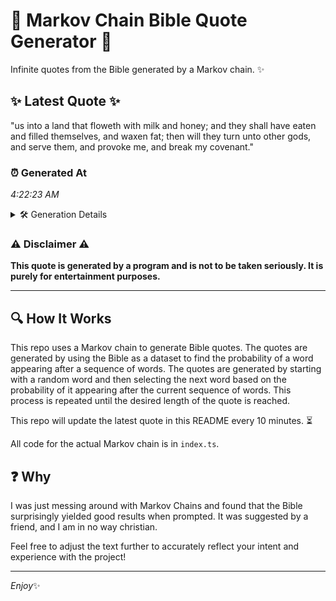 # 📖 Markov Chain Bible Quote Generator 📖

Infinite quotes from the Bible generated by a Markov chain. ✨

## ✨ Latest Quote ✨
"us into a land that floweth with milk and honey; and they shall have eaten and filled themselves, and waxen fat; then will they turn unto other gods, and serve them, and provoke me, and break my covenant."

### ⏰ Generated At
*4:22:23 AM*

<details>
    <summary>🛠️ Generation Details</summary>
    <p>
        <strong>🌱 Seed:</strong> us<br>
        <strong>🔄 Iterations:</strong> 37<br>
        <strong>📜 Context History:</strong><br>[ us ]: into<br>[ us, into ]: a<br>[ us, into, a ]: land<br>[ us, into, a, land ]: that<br>[ us, into, a, land, that ]: floweth<br>[ us, into, a, land, that, floweth ]: with<br>[ into, a, land, that, floweth, with ]: milk<br>[ a, land, that, floweth, with, milk ]: and<br>[ land, that, floweth, with, milk, and ]: honey;<br>[ that, floweth, with, milk, and, honey; ]: and<br>[ floweth, with, milk, and, honey;, and ]: they<br>[ with, milk, and, honey;, and, they ]: shall<br>[ milk, and, honey;, and, they, shall ]: have<br>[ and, honey;, and, they, shall, have ]: eaten<br>[ honey;, and, they, shall, have, eaten ]: and<br>[ and, they, shall, have, eaten, and ]: filled<br>[ they, shall, have, eaten, and, filled ]: themselves,<br>[ shall, have, eaten, and, filled, themselves, ]: and<br>[ have, eaten, and, filled, themselves,, and ]: waxen<br>[ eaten, and, filled, themselves,, and, waxen ]: fat;<br>[ and, filled, themselves,, and, waxen, fat; ]: then<br>[ filled, themselves,, and, waxen, fat;, then ]: will<br>[ themselves,, and, waxen, fat;, then, will ]: they<br>[ and, waxen, fat;, then, will, they ]: turn<br>[ waxen, fat;, then, will, they, turn ]: unto<br>[ fat;, then, will, they, turn, unto ]: other<br>[ then, will, they, turn, unto, other ]: gods,<br>[ will, they, turn, unto, other, gods, ]: and<br>[ they, turn, unto, other, gods,, and ]: serve<br>[ turn, unto, other, gods,, and, serve ]: them,<br>[ unto, other, gods,, and, serve, them, ]: and<br>[ other, gods,, and, serve, them,, and ]: provoke<br>[ gods,, and, serve, them,, and, provoke ]: me,<br>[ and, serve, them,, and, provoke, me, ]: and<br>[ serve, them,, and, provoke, me,, and ]: break<br>[ them,, and, provoke, me,, and, break ]: my<br>[ and, provoke, me,, and, break, my ]: covenant.<br>
    </p>
</details>

### ⚠️ Disclaimer ⚠️
**This quote is generated by a program and is not to be taken seriously. It is purely for entertainment purposes.**

---

## 🔍 How It Works

This repo uses a Markov chain to generate Bible quotes. The quotes are generated by using the Bible as a dataset to find the probability of a word appearing after a sequence of words. The quotes are generated by starting with a random word and then selecting the next word based on the probability of it appearing after the current sequence of words. This process is repeated until the desired length of the quote is reached.

This repo will update the latest quote in this README every 10 minutes. ⏳

All code for the actual Markov chain is in `index.ts`.

## ❓ Why

I was just messing around with Markov Chains and found that the Bible surprisingly yielded good results when prompted. 
It was suggested by a friend, and I am in no way christian.

Feel free to adjust the text further to accurately reflect your intent and experience with the project!

---

*Enjoy*✨
